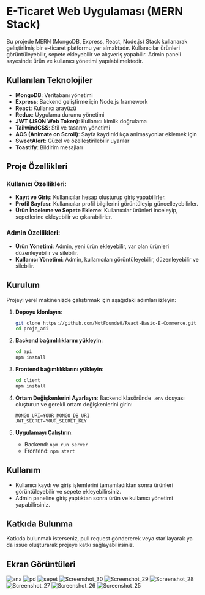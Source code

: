 # E-Ticaret Web Uygulaması (MERN Stack)

Bu projede MERN (MongoDB, Express, React, Node.js) Stack kullanarak geliştirilmiş bir e-ticaret platformu yer almaktadır. Kullanıcılar ürünleri görüntüleyebilir, sepete ekleyebilir ve alışveriş yapabilir. Admin paneli sayesinde ürün ve kullanıcı yönetimi yapılabilmektedir.

## Kullanılan Teknolojiler

- **MongoDB**: Veritabanı yönetimi
- **Express**: Backend geliştirme için Node.js framework
- **React**: Kullanıcı arayüzü
- **Redux**: Uygulama durumu yönetimi
- **JWT (JSON Web Token)**: Kullanıcı kimlik doğrulama
- **TailwindCSS**: Stil ve tasarım yönetimi
- **AOS (Animate on Scroll)**: Sayfa kaydırıldıkça animasyonlar eklemek için
- **SweetAlert**: Güzel ve özelleştirilebilir uyarılar
- **Toastify**: Bildirim mesajları

## Proje Özellikleri

### Kullanıcı Özellikleri:
- **Kayıt ve Giriş**: Kullanıcılar hesap oluşturup giriş yapabilirler.
- **Profil Sayfası**: Kullanıcılar profil bilgilerini görüntüleyip güncelleyebilirler.
- **Ürün İnceleme ve Sepete Ekleme**: Kullanıcılar ürünleri inceleyip, sepetlerine ekleyebilir ve çıkarabilirler.

### Admin Özellikleri:
- **Ürün Yönetimi**: Admin, yeni ürün ekleyebilir, var olan ürünleri düzenleyebilir ve silebilir.
- **Kullanıcı Yönetimi**: Admin, kullanıcıları görüntüleyebilir, düzenleyebilir ve silebilir.

## Kurulum

Projeyi yerel makinenizde çalıştırmak için aşağıdaki adımları izleyin:

1. **Depoyu klonlayın**:
   ```bash
   git clone https://github.com/NotFounds0/React-Basic-E-Commerce.git
   cd proje_adi
   ```

2. **Backend bağımlılıklarını yükleyin**:
   ```bash
   cd api
   npm install
   ```

3. **Frontend bağımlılıklarını yükleyin**:
   ```bash
   cd client
   npm install
   ```

4. **Ortam Değişkenlerini Ayarlayın**:
   Backend klasöründe `.env` dosyası oluşturun ve gerekli ortam değişkenlerini girin:
   ```env
   MONGO_URI=YOUR_MONGO_DB_URI
   JWT_SECRET=YOUR_SECRET_KEY
   ```

5. **Uygulamayı Çalıştırın**:
   - Backend: `npm run server`
   - Frontend: `npm start`

## Kullanım

- Kullanıcı kaydı ve giriş işlemlerini tamamladıktan sonra ürünleri görüntüleyebilir ve sepete ekleyebilirsiniz.
- Admin paneline giriş yaptıktan sonra ürün ve kullanıcı yönetimi yapabilirsiniz.

## Katkıda Bulunma

Katkıda bulunmak isterseniz, pull request göndererek veya star'layarak ya da issue oluşturarak projeye katkı sağlayabilirsiniz.

## Ekran Görüntüleri


![ana](https://github.com/user-attachments/assets/b8af8a86-6da0-490a-878a-aded3c33d561)
![pd](https://github.com/user-attachments/assets/1fba90f3-50f4-48db-bd38-249b392c137c)
![sepet](https://github.com/user-attachments/assets/2e35c68d-3dd9-4419-937e-2933c306269a)
![Screenshot_30](https://github.com/user-attachments/assets/09ed26ef-7a34-4692-b066-760a9ee19400)
![Screenshot_29](https://github.com/user-attachments/assets/eb13adc3-0146-474e-9e92-6f3e46e575ae)
![Screenshot_28](https://github.com/user-attachments/assets/19467c5f-6eed-483e-9459-08d460420fd7)
![Screenshot_27](https://github.com/user-attachments/assets/e6a2bfd5-4479-4055-b20f-0915c40742c8)
![Screenshot_26](https://github.com/user-attachments/assets/c55e7504-610f-4163-ad29-1fffd738f146)
![Screenshot_25](https://github.com/user-attachments/assets/095bf12b-9e8e-4b90-b7fd-27adc0a5d6d2)
